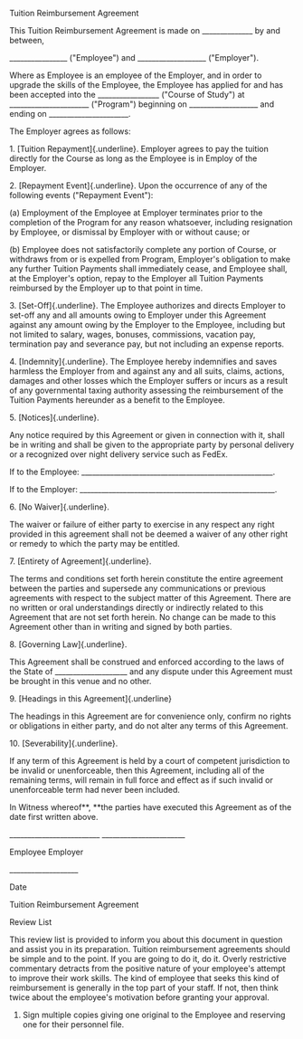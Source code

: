 Tuition Reimbursement Agreement

This Tuition Reimbursement Agreement is made on
\_\_\_\_\_\_\_\_\_\_\_\_\_\_ by and between,

\_\_\_\_\_\_\_\_\_\_\_\_\_\_\_\_ ("Employee") and
\_\_\_\_\_\_\_\_\_\_\_\_\_\_\_\_\_\_\_ (\"Employer\").

Where as Employee is an employee of the Employer, and in order to
upgrade the skills of the Employee, the Employee has applied for and has
been accepted into the \_\_\_\_\_\_\_\_\_\_\_\_\_\_\_\_\_ ("Course of
Study") at \_\_\_\_\_\_\_\_\_\_\_\_\_\_\_\_\_\_\_\_\_\_ ("Program")
beginning on \_\_\_\_\_\_\_\_\_\_\_\_\_\_\_\_\_\_\_ and ending on
\_\_\_\_\_\_\_\_\_\_\_\_\_\_\_\_\_\_\_\_\_\_.

The Employer agrees as follows:

1\. [Tuition Repayment]{.underline}. Employer agrees to pay the tuition
directly for the Course as long as the Employee is in Employ of the
Employer.

2\. [Repayment Event]{.underline}. Upon the occurrence of any of the
following events (\"Repayment Event\"):

\(a\) Employment of the Employee at Employer terminates prior to the
completion of the Program for any reason whatsoever, including
resignation by Employee, or dismissal by Employer with or without cause;
or

\(b\) Employee does not satisfactorily complete any portion of Course,
or withdraws from or is expelled from Program, Employer\'s obligation to
make any further Tuition Payments shall immediately cease, and Employee
shall, at the Employer\'s option, repay to the Employer all Tuition
Payments reimbursed by the Employer up to that point in time.

3\. [Set-Off]{.underline}. The Employee authorizes and directs Employer
to set-off any and all amounts owing to Employer under this Agreement
against any amount owing by the Employer to the Employee, including but
not limited to salary, wages, bonuses, commissions, vacation pay,
termination pay and severance pay, but not including an expense reports.

4\. [Indemnity]{.underline}. The Employee hereby indemnifies and saves
harmless the Employer from and against any and all suits, claims,
actions, damages and other losses which the Employer suffers or incurs
as a result of any governmental taxing authority assessing the
reimbursement of the Tuition Payments hereunder as a benefit to the
Employee.

5\. [Notices]{.underline}.

Any notice required by this Agreement or given in connection with it,
shall be in writing and shall be given to the appropriate party by
personal delivery or a recognized over night delivery service such as
FedEx.

If to the Employee:
\_\_\_\_\_\_\_\_\_\_\_\_\_\_\_\_\_\_\_\_\_\_\_\_\_\_\_\_\_\_\_\_\_\_\_\_\_\_\_\_\_\_\_\_\_\_\_\_\_\_\_\_\_.

If to the Employer:
\_\_\_\_\_\_\_\_\_\_\_\_\_\_\_\_\_\_\_\_\_\_\_\_\_\_\_\_\_\_\_\_\_\_\_\_\_\_\_\_\_\_\_\_\_\_\_\_\_\_\_\_\_\_.

6\. [No Waiver]{.underline}.

The waiver or failure of either party to exercise in any respect any
right provided in this agreement shall not be deemed a waiver of any
other right or remedy to which the party may be entitled.

7\. [Entirety of Agreement]{.underline}.

The terms and conditions set forth herein constitute the entire
agreement between the parties and supersede any communications or
previous agreements with respect to the subject matter of this
Agreement. There are no written or oral understandings directly or
indirectly related to this Agreement that are not set forth herein. No
change can be made to this Agreement other than in writing and signed by
both parties.

8\. [Governing Law]{.underline}.

This Agreement shall be construed and enforced according to the laws of
the State of \_\_\_\_\_\_\_\_\_\_\_\_\_\_\_\_\_\_\_\_ and any dispute
under this Agreement must be brought in this venue and no other.

9\. [Headings in this Agreement]{.underline}

The headings in this Agreement are for convenience only, confirm no
rights or obligations in either party, and do not alter any terms of
this Agreement.

10\. [Severability]{.underline}.

If any term of this Agreement is held by a court of competent
jurisdiction to be invalid or unenforceable, then this Agreement,
including all of the remaining terms, will remain in full force and
effect as if such invalid or unenforceable term had never been included.

In Witness whereof**, **the parties have executed this Agreement as of
the date first written above.

\_\_\_\_\_\_\_\_\_\_\_\_\_\_\_\_\_\_\_\_\_\_\_\_\_
\_\_\_\_\_\_\_\_\_\_\_\_\_\_\_\_\_\_\_\_\_\_\_

Employee Employer

\_\_\_\_\_\_\_\_\_\_\_\_\_\_\_\_\_\_\_

Date

Tuition Reimbursement Agreement

Review List

This review list is provided to inform you about this document in
question and assist you in its preparation. Tuition reimbursement
agreements should be simple and to the point. If you are going to do it,
do it. Overly restrictive commentary detracts from the positive nature
of your employee's attempt to improve their work skills. The kind of
employee that seeks this kind of reimbursement is generally in the top
part of your staff. If not, then think twice about the employee's
motivation before granting your approval.

1.  Sign multiple copies giving one original to the Employee and
    reserving one for their personnel file.
